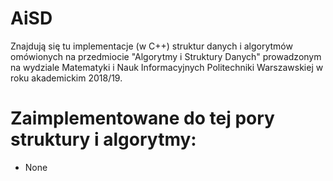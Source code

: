 # AiSD
Znajdują się tu implementacje (w C++) struktur danych i algorytmów omówionych na przedmiocie "Algorytmy i Struktury Danych" prowadzonym na wydziale Matematyki i Nauk Informacyjnych Politechniki Warszawskiej w roku akademickim 2018/19.
# Zaimplementowane do tej pory struktury i algorytmy:
* None
